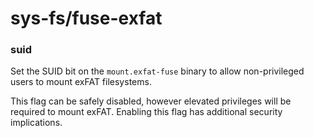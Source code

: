 # sys-fs/fuse-exfat

### suid
Set the SUID bit on the `mount.exfat-fuse` binary to allow non-privileged users to mount exFAT filesystems.

This flag can be safely disabled, however elevated privileges will be required to mount exFAT. Enabling this flag has additional security implications.
